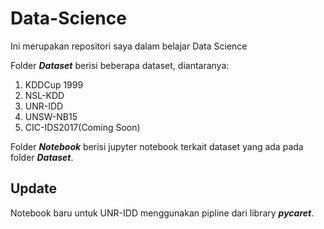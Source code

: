 # Data-Science
Ini merupakan repositori saya dalam belajar Data Science

Folder ***Dataset*** berisi beberapa dataset, diantaranya:
1. KDDCup 1999
2. NSL-KDD
3. UNR-IDD
4. UNSW-NB15
5. CIC-IDS2017(Coming Soon)

Folder ***Notebook*** berisi jupyter notebook terkait dataset yang ada pada folder ***Dataset***.

## Update
Notebook baru untuk UNR-IDD menggunakan pipline dari library ***pycaret***.
